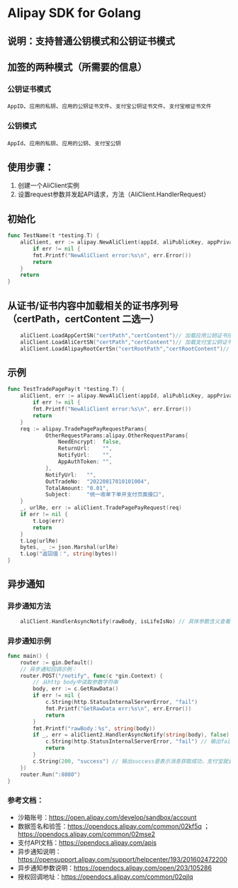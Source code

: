 # Alipay SDK for Golang

## 说明：支持普通公钥模式和公钥证书模式

## 加签的两种模式（所需要的信息）
### 公钥证书模式
`AppID`、`应用的私钥`、`应用的公钥证书文件`、`支付宝公钥证书文件`、`支付宝根证书文件`

### 公钥模式
`AppId`、`应用的私钥`、`应用的公钥`、`支付宝公钥`

## 使用步骤：
1. 创建一个AliClient实例
2. 设置request参数并发起API请求，方法（AliClient.HandlerRequest）

## 初始化
```go
func TestName(t *testing.T) {
    aliClient, err := alipay.NewAliClient(appId, aliPublicKey, appPrivateKey, "RSA2", false)
        if err != nil {
        fmt.Printf("NewAliClient error:%s\n", err.Error())
        return
    }
    return
}
```

## 从证书/证书内容中加载相关的证书序列号（certPath，certContent 二选一）
```go
    aliClient.LoadAppCertSN("certPath","certContent")// 加载应用公钥证书序列号SN
    aliClient.LoadAliCertSN("certPath","certContent")// 加载支付宝公钥证书序列号SN
    aliClient.LoadAlipayRootCertSn("certRootPath","certRootContent")// 加载支付宝根证书序列号SN
```

## 示例
```go
func TestTradePagePay(t *testing.T) {
    aliClient, err := alipay.NewAliClient(appId, aliPublicKey, appPrivateKey, "RSA2", false)
        if err != nil {
        fmt.Printf("NewAliClient error:%s\n", err.Error())
        return
    }
    req := alipay.TradePagePayRequestParams{
            OtherRequestParams:alipay.OtherRequestParams{
                NeedEncrypt:  false,
                ReturnUrl:    "",
                NotifyUrl:    "",
                AppAuthToken: "",
            },
            NotifyUrl:   "",
            OutTradeNo:  "20220817010101004",
            TotalAmount: "0.01",
            Subject:     "统一收单下单并支付页面接口",
    }
    _, urlRe, err := aliClient.TradePagePayRequest(req)
    if err != nil {
        t.Log(err)
        return
    }
    t.Log(urlRe)
    bytes, _ := json.Marshal(urlRe)
    t.Log("返回值：", string(bytes))
}
```

## 异步通知
### 异步通知方法
```go
    aliClient.HandlerAsyncNotify(rawBody, isLifeIsNo) // 具体参数含义查看方法说明
```
### 异步通知示例
```go
func main() {
    router := gin.Default()
    // 异步通知回调示例：
	router.POST("/notify", func(c *gin.Context) {
		// 从http body中读取参数字符串
		body, err := c.GetRawData()
		if err != nil {
			c.String(http.StatusInternalServerError, "fail")
			fmt.Printf("GetRawData err:%s\n", err.Error())
			return
		}
		fmt.Printf("rawBody：%s", string(body))
		if _, err = aliClient2.HandlerAsyncNotify(string(body), false); err != nil {
			c.String(http.StatusInternalServerError, "fail") // 输出fail，表示消息获取失败，支付宝会重新发送消息到异步地址
			return
		}
		c.String(200, "success") // 输出success是表示消息获取成功，支付宝就会停止发送异步
	})
	router.Run(":8080")
}
```


### 参考文档：
* 沙箱账号：https://open.alipay.com/develop/sandbox/account
* 数据签名和验签：https://opendocs.alipay.com/common/02kf5q ；  https://opendocs.alipay.com/common/02mse2
* 支付API文档：https://opendocs.alipay.com/apis
* 异步通知说明：https://opensupport.alipay.com/support/helpcenter/193/201602472200
* 异步通知参数说明：https://opendocs.alipay.com/open/203/105286
* 授权回调地址：https://opendocs.alipay.com/common/02qjlq
